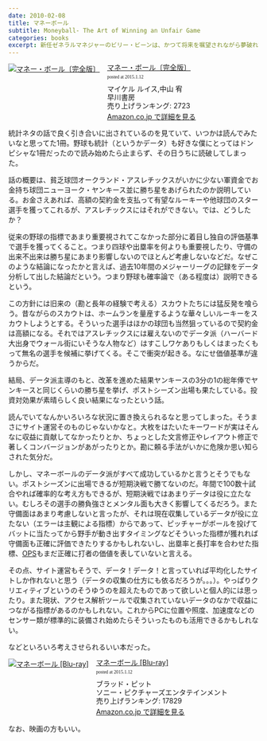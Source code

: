 ```yaml
---
date: 2010-02-08
title: マネーボール
subtitle: Moneyball- The Art of Winning an Unfair Game
categories: books
excerpt: 新任ゼネラルマネジャーのビリー・ビーンは、かつて将来を嘱望されながら夢破れてグラウンドを去った元選手。彼は統計データを用いた野球界の常識を覆す手法で球団改革を実行。チームを強豪へと変えていく…
---
```


<div class="azlink-box"><div class="azlink-image" style="float:left"><a href="http://www.amazon.co.jp/exec/obidos/ASIN/B00CPW2Z9U/warikiru-22/" name="azlinklink" target="_blank"><img src="http://ecx.images-amazon.com/images/I/51483slNS8L._SL160_.jpg" alt="マネー・ボール〔完全版〕" style="border:none" /></a></div><div class="azlink-info" style="float:left;margin-left:15px;line-height:120%"><div class="azlink-name" style="margin-bottom:10px;line-height:120%"><a href="http://www.amazon.co.jp/exec/obidos/ASIN/B00CPW2Z9U/warikiru-22/" name="azlinklink" target="_blank">マネー・ボール〔完全版〕</a><div class="azlink-powered-date" style="font-size:7pt;margin-top:5px;font-family:verdana;line-height:120%">posted at 2015.1.12</div></div><div class="azlink-detail">マイケル ルイス,中山 宥<br />早川書房<br />売り上げランキング: 2723<br /></div><div class="azlink-link" style="margin-top:5px"><a href="http://www.amazon.co.jp/exec/obidos/ASIN/B00CPW2Z9U/warikiru-22/" target="_blank">Amazon.co.jp で詳細を見る</a></div></div><div class="azlink-footer" style="clear:left"></div></div>

統計ネタの話で良く引き合いに出されているのを見ていて、いつかは読んでみたいなと思ってた1冊。野球も統計（というかデータ）も好きな僕にとってはドンピシャな1冊だったので読み始めたら止まらず、その日うちに読破してしまった。

話の概要は、貧乏球団オークランド・アスレチックスがいかに少ない軍資金でお金持ち球団ニューヨーク・ヤンキース並に勝ち星をあげられたのか説明している。お金さえあれば、高額の契約金を支払って有望なルーキーや他球団のスター選手を獲ってこれるが、アスレチックスにはそれができない。では、どうしたか？

従来の野球の指標であまり重要視されてこなかった部分に着目し独自の評価基準で選手を獲ってくること。つまり四球や出塁率を何よりも重要視したり、守備の出来不出来は勝ち星にあまり影響しないのでほとんど考慮しないなどだ。なぜこのような結論になったかと言えば、過去10年間のメジャーリーグの記録をデータ分析して出した結論だという。つまり野球も確率論で（ある程度は）説明できるという。

この方針には旧来の（勘と長年の経験で考える）スカウトたちには猛反発を喰らう。昔ながらのスカウトは、ホームランを量産するような華々しいルーキーをスカウトしようとする。そういった選手はほかの球団も当然狙っているので契約金は高額になる。それではアスレチックスには雇えないのでデータ派（ハーバード大出身でウォール街にいそうな人物など）はすこしワケありもしくはまったくもって無名の選手を候補に挙げてくる。そこで衝突が起きる。なにせ価値基準が違うからだ。

結局、データ派主導のもと、改革を進めた結果ヤンキースの3分の1の総年俸でヤンキースと同じくらいの勝ち星を挙げ、ポストシーズン出場も果たしている。投資対効果が素晴らしく良い結果になったという話。

読んでいてなんかいろいろな状況に置き換えられるなと思ってしまった。そうまさにサイト運営そのものじゃないかなと。大枚をはたいたキーワードが実はそんなに収益に貢献してなかったりとか、ちょっとした文言修正やレイアウト修正で著しくコンバージョンがあがったりとか。勘に頼る手法がいかに危険か思い知らされた気分だ。

しかし、マネーボールのデータ派がすべて成功しているかと言うとそうでもない。ポストシーズンに出場できるが短期決戦で勝てないのだ。年間で100数十試合やれば確率的な考え方もできるが、短期決戦ではあまりデータは役に立たない。むしろその選手の勝負強さとメンタル面も大きく影響してくるだろう。また守備面はあまり考慮しないと言ったが、それは現在収集しているデータが役に立たない（エラーは主観による指標）からであって、ピッチャーがボールを投げてバットに当たってから野手が動き出すタイミングなどそういった指標が獲れれば守備面も正確に評価できたりするかもしれないし、出塁率と長打率を合わせた指標、[OPS](http://ja.wikipedia.org/wiki/OPS_%28%E9%87%8E%E7%90%83%29)もまだ正確に打者の価値を表していないと言える。

その点、サイト運営もそうで、データ！データ！と言っていれば平均化したサイトしか作れないと思う（データの収集の仕方にも依るだろうが。。。）。やっぱりクリエィティブというのそうゆうのを超えたものであって欲しいと個人的には思ったり。また現状、アクセス解析ツールで収集されていないデータのなかで収益につながる指標があるのかもしれない。これからPCに位置や照度、加速度などのセンサー類が標準的に装備され始めたらそういったものも活用できるかもしれない。

などといろいろ考えさせられるいい本だった。


<div class="azlink-box"><div class="azlink-image" style="float:left"><a href="http://www.amazon.co.jp/exec/obidos/ASIN/B008MTEPIO/warikiru-22/" name="azlinklink" target="_blank"><img src="http://ecx.images-amazon.com/images/I/5174ihVzcwL._SL160_.jpg" alt="マネーボール [Blu-ray]" style="border:none" /></a></div><div class="azlink-info" style="float:left;margin-left:15px;line-height:120%"><div class="azlink-name" style="margin-bottom:10px;line-height:120%"><a href="http://www.amazon.co.jp/exec/obidos/ASIN/B008MTEPIO/warikiru-22/" name="azlinklink" target="_blank">マネーボール [Blu-ray]</a><div class="azlink-powered-date" style="font-size:7pt;margin-top:5px;font-family:verdana;line-height:120%">posted at 2015.1.12</div></div><div class="azlink-detail">ブラッド・ピット<br />ソニー・ピクチャーズエンタテインメント<br />売り上げランキング: 17829<br /></div><div class="azlink-link" style="margin-top:5px"><a href="http://www.amazon.co.jp/exec/obidos/ASIN/B008MTEPIO/warikiru-22/" target="_blank">Amazon.co.jp で詳細を見る</a></div></div><div class="azlink-footer" style="clear:left"></div></div>

なお、映画の方もいい。
